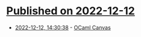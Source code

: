 # [Published on 2022-12-12](index.md)

* [2022-12-12, 14:30:38](https://news.ycombinator.com/item?id=33954958) - [OCaml Canvas](https://ocamlpro.github.io/ocaml-canvas/)
